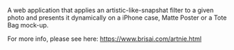 A web application that applies an artistic-like-snapshat filter to a given photo and presents it dynamically on a iPhone case, Matte Poster or a Tote Bag mock-up.

For more info, please see here: https://www.brisai.com/artnie.html
